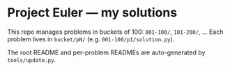 # Project Euler — my solutions

This repo manages problems in buckets of 100: `001-100/`, `101-200/`, …
Each problem lives in `bucket/pN/` (e.g. `001-100/p1/solution.py`).

The root README and 	per-problem READMEs are auto-generated by `tools/update.py`.
